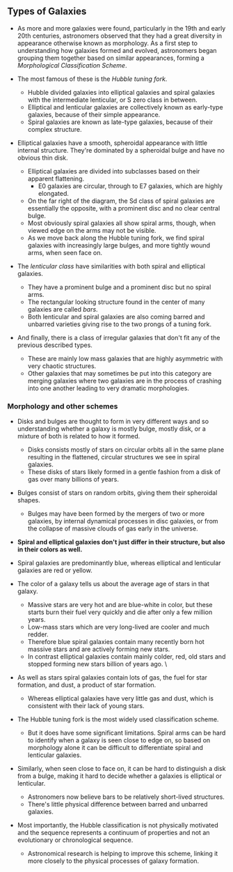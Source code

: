## Types of Galaxies

* As more and more galaxies were found,
particularly in the 19th and early 20th centuries, astronomers observed that they had a great diversity in appearance otherwise known as morphology. As a first step to understanding how galaxies formed and evolved, astronomers began grouping them together based on similar appearances, forming a _Morphological Classification Scheme_.

* The most famous of these is the _Hubble tuning fork_.
    - Hubble divided galaxies into elliptical galaxies and spiral galaxies with the intermediate lenticular, or S zero class in between. 
    - Elliptical and lenticular galaxies are collectively known as early-type galaxies, because of their simple appearance. 
    - Spiral galaxies are known as late-type galaxies, because of their complex structure.

* Elliptical galaxies have a smooth, spheroidal appearance with little internal structure. They're dominated by a spheroidal bulge and have no obvious thin disk.
    - Elliptical galaxies are divided into subclasses based on their apparent flattening. 
        - E0 galaxies are circular, through to E7 galaxies, which are highly elongated.
    - On the far right of the diagram, the Sd class of spiral galaxies are essentially the opposite, with a prominent disc and no clear central bulge.
    - Most obviously spiral galaxies all show spiral arms, though, when viewed edge on the arms may not be visible.
    - As we move back along the Hubble tuning fork, we find spiral galaxies with increasingly large bulges, and more tightly wound arms, when seen face on.

* The _lenticular class_ have similarities with both spiral and elliptical galaxies.
    - They have a prominent bulge and a prominent disc but no spiral arms. 
    - The rectangular looking structure found in the center of many galaxies are called _bars_.
    - Both lenticular and spiral galaxies are also coming barred and unbarred varieties giving rise to the two prongs of a tuning fork. 

* And finally, there is a class of irregular galaxies that don't fit any of the previous described types.
    - These are mainly low mass galaxies that are highly asymmetric with very chaotic structures.
    - Other galaxies that may sometimes be put into this category are merging galaxies where two galaxies are in the process of crashing into one another leading to very dramatic morphologies.

### Morphology and other schemes

* Disks and bulges are thought to form in very different ways and so understanding whether a galaxy is mostly bulge, mostly disk, or a mixture of both is related to how it formed.
    - Disks consists mostly of stars on circular orbits all in the same plane resulting in the flattened, circular structures we see in spiral galaxies. 
    - These disks of stars likely formed in a gentle fashion from a disk of gas over many billions of years.

* Bulges consist of stars on random orbits, giving them their spheroidal shapes.
    - Bulges may have been formed by the mergers of two or more galaxies, by internal dynamical processes in disc galaxies, or from the collapse of massive clouds of gas early in the universe. 

*  __Spiral and elliptical galaxies don't just differ in their structure, but also in their colors as well.__

* Spiral galaxies are predominantly blue, whereas elliptical and lenticular galaxies are red or yellow.

* The color of a galaxy tells us about the average age of stars in that galaxy. 
    - Massive stars are very hot and are blue-white in color, but these starts burn their fuel very quickly and die after only a few million years. 
    - Low-mass stars which are very long-lived are cooler and much redder.
    - Therefore blue spiral galaxies contain many recently born hot massive stars and are actively forming new stars. 
    - In contrast elliptical galaxies contain mainly colder, red, old stars and stopped forming new stars billion of years ago. \

* As well as stars spiral galaxies contain lots of gas, the fuel for star formation, and dust, a product of star formation. 
    - Whereas elliptical galaxies have very little gas and dust, which is consistent with their lack of young stars.

* The Hubble tuning fork is the most widely used classification scheme. 
    - But it does have some significant limitations. Spiral arms can be hard to identify when a galaxy is seen close to edge on, so based on morphology alone it can be difficult to differentiate spiral and lenticular galaxies.

* Similarly, when seen close to face on, it can be hard to distinguish a disk from a bulge, making it hard to decide whether a galaxies is elliptical or lenticular. 
    - Astronomers now believe bars to be relatively short-lived structures.
    - There's little physical difference between barred and unbarred galaxies.

* Most importantly, the Hubble classification is not physically motivated and the sequence represents a continuum of properties and not an evolutionary or chronological sequence.
    - Astronomical research is helping to improve this scheme, linking it more closely to the physical processes of galaxy formation.